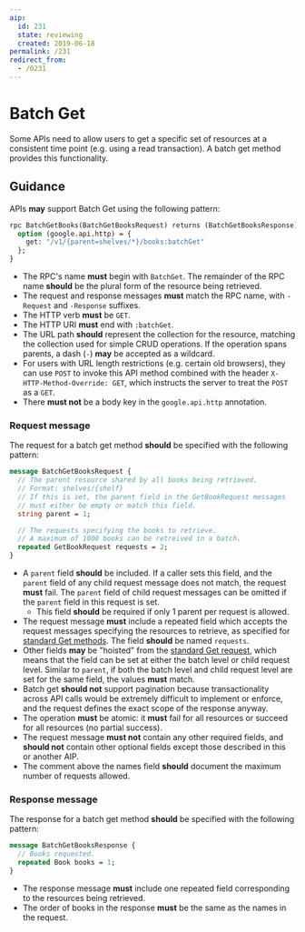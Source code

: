 ```yaml
---
aip:
  id: 231
  state: reviewing
  created: 2019-06-18
permalink: /231
redirect_from:
  - /0231
---
```


# Batch Get

Some APIs need to allow users to get a specific set of resources at a consistent
time point (e.g. using a read transaction). A batch get method provides this
functionality.

## Guidance

APIs **may** support Batch Get using the following pattern:

```proto
rpc BatchGetBooks(BatchGetBooksRequest) returns (BatchGetBooksResponse) {
  option (google.api.http) = {
    get: "/v1/{parent=shelves/*}/books:batchGet"
  };
}
```

- The RPC's name **must** begin with `BatchGet`. The remainder of the
  RPC name **should** be the plural form of the resource being retrieved.
- The request and response messages **must** match the RPC name, with `-Request`
  and `-Response` suffixes.
- The HTTP verb **must** be `GET`.
- The HTTP URI **must** end with `:batchGet`.
- The URL path **should** represent the collection for the resource, matching
  the collection used for simple CRUD operations. If the operation spans
  parents, a dash (`-`) **may** be accepted as a wildcard.
- For users with URL length restrictions (e.g. certain old browsers), they can
  use `POST` to invoke this API method combined with the header
  `X-HTTP-Method-Override: GET`, which instructs the server to treat the `POST`
  as a `GET`.
- There **must not** be a body key in the `google.api.http` annotation.

### Request message

The request for a batch get method **should** be specified with the following
pattern:

```proto
message BatchGetBooksRequest {
  // The parent resource shared by all books being retrieved.
  // Format: shelves/{shelf}
  // If this is set, the parent field in the GetBookRequest messages
  // must either be empty or match this field.
  string parent = 1;

  // The requests specifying the books to retrieve.
  // A maximum of 1000 books can be retreived in a batch.
  repeated GetBookRequest requests = 2;
}
```

- A `parent` field **should** be included. If a caller sets this field,
  and the `parent` field of any child request message does not match, the
  request **must** fail. The `parent` field of child request messages can be
  omitted if the `parent` field in this request is set.
  - This field **should** be required if only 1 parent per request is allowed.
- The request message **must** include a repeated field which accepts the
  request messages specifying the resources to retrieve, as specified for
  [standard Get methods][request-message]. The field **should** be named
  `requests`.
- Other fields **may** be "hoisted" from the
  [standard Get request][request-message], which means that the field can be
  set at either the batch level or child request level. Similar to `parent`,
  if both the batch level and child request level are set for the same field,
  the values **must** match.
- Batch get **should not** support pagination because transactionality across
  API calls would be extremely difficult to implement or enforce, and the
  request defines the exact scope of the response anyway.
- The operation **must** be atomic: it **must** fail for all resources or
  succeed for all resources (no partial success).
- The request message **must not** contain any other required fields, and
  **should not** contain other optional fields except those described in this or
  another AIP.
- The comment above the names field **should** document the maximum number of
  requests allowed.

### Response message

The response for a batch get method **should** be specified with the following
pattern:

```proto
message BatchGetBooksResponse {
  // Books requested.
  repeated Book books = 1;
}
```

- The response message **must** include one repeated field corresponding to the
  resources being retrieved.
- The order of books in the response **must** be the same as the names in the
  request.

[request-message]: ./0131.md#request-message
